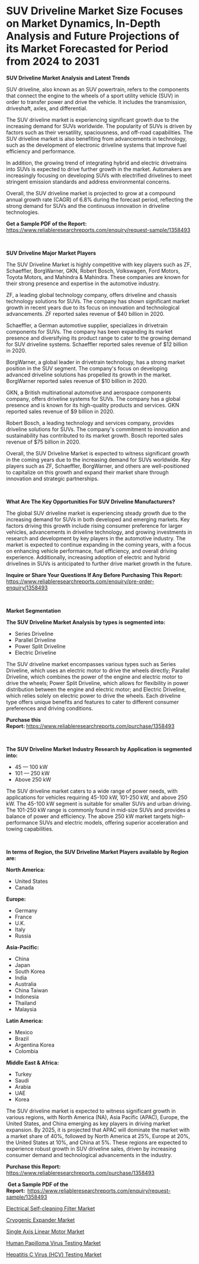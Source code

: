 <p><h1>SUV Driveline Market Size Focuses on Market Dynamics, In-Depth Analysis and Future Projections of its Market Forecasted for Period from 2024 to 2031</h1></p><p><strong>SUV Driveline Market Analysis and Latest Trends</strong></p>
<p><p>SUV driveline, also known as an SUV powertrain, refers to the components that connect the engine to the wheels of a sport utility vehicle (SUV) in order to transfer power and drive the vehicle. It includes the transmission, driveshaft, axles, and differential.</p><p>The SUV driveline market is experiencing significant growth due to the increasing demand for SUVs worldwide. The popularity of SUVs is driven by factors such as their versatility, spaciousness, and off-road capabilities. The SUV driveline market is also benefiting from advancements in technology, such as the development of electronic driveline systems that improve fuel efficiency and performance.</p><p>In addition, the growing trend of integrating hybrid and electric drivetrains into SUVs is expected to drive further growth in the market. Automakers are increasingly focusing on developing SUVs with electrified drivelines to meet stringent emission standards and address environmental concerns.</p><p>Overall, the SUV driveline market is projected to grow at a compound annual growth rate (CAGR) of 6.8% during the forecast period, reflecting the strong demand for SUVs and the continuous innovation in driveline technologies.</p></p>
<p><strong>Get a Sample PDF of the Report:&nbsp;</strong> <a href="https://www.reliableresearchreports.com/enquiry/request-sample/1358493">https://www.reliableresearchreports.com/enquiry/request-sample/1358493</a></p>
<p>&nbsp;</p>
<p><strong>SUV Driveline Major Market Players</strong></p>
<p><p>The SUV Driveline Market is highly competitive with key players such as ZF, Schaeffler, BorgWarner, GKN, Robert Bosch, Volkswagen, Ford Motors, Toyota Motors, and Mahindra & Mahindra. These companies are known for their strong presence and expertise in the automotive industry.</p><p>ZF, a leading global technology company, offers driveline and chassis technology solutions for SUVs. The company has shown significant market growth in recent years due to its focus on innovation and technological advancements. ZF reported sales revenue of $40 billion in 2020.</p><p>Schaeffler, a German automotive supplier, specializes in drivetrain components for SUVs. The company has been expanding its market presence and diversifying its product range to cater to the growing demand for SUV driveline systems. Schaeffler reported sales revenue of $12 billion in 2020.</p><p>BorgWarner, a global leader in drivetrain technology, has a strong market position in the SUV segment. The company's focus on developing advanced driveline solutions has propelled its growth in the market. BorgWarner reported sales revenue of $10 billion in 2020.</p><p>GKN, a British multinational automotive and aerospace components company, offers driveline systems for SUVs. The company has a global presence and is known for its high-quality products and services. GKN reported sales revenue of $9 billion in 2020.</p><p>Robert Bosch, a leading technology and services company, provides driveline solutions for SUVs. The company's commitment to innovation and sustainability has contributed to its market growth. Bosch reported sales revenue of $75 billion in 2020.</p><p>Overall, the SUV Driveline Market is expected to witness significant growth in the coming years due to the increasing demand for SUVs worldwide. Key players such as ZF, Schaeffler, BorgWarner, and others are well-positioned to capitalize on this growth and expand their market share through innovation and strategic partnerships.</p></p>
<p>&nbsp;</p>
<p><strong>What Are The Key Opportunities For SUV Driveline Manufacturers?</strong></p>
<p><p>The global SUV driveline market is experiencing steady growth due to the increasing demand for SUVs in both developed and emerging markets. Key factors driving this growth include rising consumer preference for larger vehicles, advancements in driveline technology, and growing investments in research and development by key players in the automotive industry. The market is expected to continue expanding in the coming years, with a focus on enhancing vehicle performance, fuel efficiency, and overall driving experience. Additionally, increasing adoption of electric and hybrid drivelines in SUVs is anticipated to further drive market growth in the future.</p></p>
<p><strong>Inquire or Share Your Questions If Any Before Purchasing This Report:</strong> <a href="https://www.reliableresearchreports.com/enquiry/pre-order-enquiry/1358493">https://www.reliableresearchreports.com/enquiry/pre-order-enquiry/1358493</a></p>
<p>&nbsp;</p>
<p><strong>Market Segmentation</strong></p>
<p><strong>The SUV Driveline Market Analysis by types is segmented into:</strong></p>
<p><ul><li>Series Driveline</li><li>Parallel Driveline</li><li>Power Split Driveline</li><li>Electric Driveline</li></ul></p>
<p><p>The SUV driveline market encompasses various types such as Series Driveline, which uses an electric motor to drive the wheels directly; Parallel Driveline, which combines the power of the engine and electric motor to drive the wheels; Power Split Driveline, which allows for flexibility in power distribution between the engine and electric motor; and Electric Driveline, which relies solely on electric power to drive the wheels. Each driveline type offers unique benefits and features to cater to different consumer preferences and driving conditions.</p></p>
<p><strong>Purchase this Report:&nbsp;</strong><a href="https://www.reliableresearchreports.com/purchase/1358493">https://www.reliableresearchreports.com/purchase/1358493</a></p>
<p>&nbsp;</p>
<p><strong>The SUV Driveline Market Industry Research by Application is segmented into:</strong></p>
<p><ul><li>45 — 100 kW</li><li>101 — 250 kW</li><li>Above 250 kW</li></ul></p>
<p><p>The SUV driveline market caters to a wide range of power needs, with applications for vehicles requiring 45-100 kW, 101-250 kW, and above 250 kW. The 45-100 kW segment is suitable for smaller SUVs and urban driving. The 101-250 kW range is commonly found in mid-size SUVs and provides a balance of power and efficiency. The above 250 kW market targets high-performance SUVs and electric models, offering superior acceleration and towing capabilities.</p></p>
<p>&nbsp;</p>
<p><strong>In terms of Region, the SUV Driveline Market Players available by Region are:</strong></p>
<p>
    <p> <strong> North America: </strong>
        <ul>
            <li>United States</li>
            <li>Canada</li>
        </ul>
        </p> 
    <p> <strong> Europe: </strong>
        <ul>
            <li>Germany</li>
            <li>France</li>
            <li>U.K.</li>
            <li>Italy</li>
            <li>Russia</li>
        </ul>
        </p> 
    <p> <strong> Asia-Pacific: </strong>
        <ul>
            <li>China</li>
            <li>Japan</li>
            <li>South Korea</li>
            <li>India</li>
            <li>Australia</li>
            <li>China Taiwan</li>
            <li>Indonesia</li>
            <li>Thailand</li>
            <li>Malaysia</li>
        </ul>
        </p> 
    <p> <strong> Latin America: </strong>
        <ul>
            <li>Mexico</li>
            <li>Brazil</li>
            <li>Argentina Korea</li>
            <li>Colombia</li>
        </ul>
        </p> 
    <p> <strong> Middle East & Africa: </strong>
        <ul>
            <li>Turkey</li>
            <li>Saudi</li>
            <li>Arabia</li>
            <li>UAE</li>
            <li>Korea</li>
        </ul>
    </p>
    </p>
<p><p>The SUV driveline market is expected to witness significant growth in various regions, with North America (NA), Asia Pacific (APAC), Europe, the United States, and China emerging as key players in driving market expansion. By 2025, it is projected that APAC will dominate the market with a market share of 40%, followed by North America at 25%, Europe at 20%, the United States at 10%, and China at 5%. These regions are expected to experience robust growth in SUV driveline sales, driven by increasing consumer demand and technological advancements in the industry.</p></p>
<p><strong>Purchase this Report: </strong><a href="https://www.reliableresearchreports.com/purchase/1358493">https://www.reliableresearchreports.com/purchase/1358493</a></p>
<p>&nbsp;<strong>Get a Sample PDF of the Report:&nbsp;&nbsp;</strong><a href="https://www.reliableresearchreports.com/enquiry/request-sample/1358493">https://www.reliableresearchreports.com/enquiry/request-sample/1358493</a></p>
<p><strong></strong></p>
<p><p><a href="https://issuu.com/reportprime-2/docs/electrical-self-cleaning-filter-market-size-2030.p">Electrical Self-cleaning Filter Market</a></p><p><a href="https://medium.com/@alexanderfranklin766/cryogenic-expander-market-size-reveals-the-best-marketing-channels-in-global-industry-f1a99a4076d6">Cryogenic Expander Market</a></p><p><a href="https://issuu.com/reportprime-2/docs/single-axis-linear-motor-market-size-2030.pptx">Single Axis Linear Motor Market</a></p><p><a href="https://github.com/ashepherd82/Market-Research-Report-List-3/blob/main/human-papilloma-virus-testing-market.md">Human Papilloma Virus Testing Market</a></p><p><a href="https://github.com/okotobwrhuteie/Market-Research-Report-List-1/blob/main/hepatitis-c-virus-hcv-testing-market.md">Hepatitis C Virus (HCV) Testing Market</a></p></p>